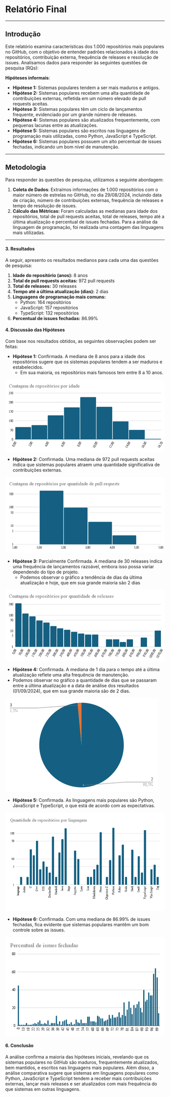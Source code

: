 # Relatório Final

---

## Introdução

Este relatório examina características dos 1.000 repositórios mais populares no GitHub, com o objetivo de entender padrões relacionados à idade dos repositórios, contribuição externa, frequência de releases e resolução de issues. Analisamos dados para responder às seguintes questões de pesquisa (RQs):

**Hipóteses informais**:

- **Hipótese 1:** Sistemas populares tendem a ser mais maduros e antigos.
- **Hipótese 2:** Sistemas populares recebem uma alta quantidade de contribuições externas, refletida em um número elevado de pull requests aceitas.
- **Hipótese 3:** Sistemas populares têm um ciclo de lançamentos frequente, evidenciado por um grande número de releases.
- **Hipótese 4:** Sistemas populares são atualizados frequentemente, com pequenas lacunas entre as atualizações.
- **Hipótese 5:** Sistemas populares são escritos nas linguagens de programação mais utilizadas, como Python, JavaScript e TypeScript.
- **Hipótese 6:** Sistemas populares possuem um alto percentual de issues fechadas, indicando um bom nível de manutenção.

---

## Metodologia

Para responder às questões de pesquisa, utilizamos a seguinte abordagem:

1. **Coleta de Dados**: Extraímos informações de 1.000 repositórios com o maior número de estrelas no GitHub, no dia 29/08/2024, incluindo data de criação, número de contribuições externas, frequência de releases e tempo de resolução de issues.
2. **Cálculo das Métricas:** Foram calculadas as medianas para idade dos repositórios, total de pull requests aceitas, total de releases, tempo até a última atualização e percentual de issues fechadas. Para a análise da linguagem de programação, foi realizada uma contagem das linguagens mais utilizadas.

---

#### 3. Resultados
A seguir, apresento os resultados medianos para cada uma das questões de pesquisa:

1. **Idade do repositório (anos):** 8 anos
2. **Total de pull requests aceitas:** 972 pull requests
3. **Total de releases:** 30 releases
4. **Tempo até a última atualização (dias):** 2 dias
5. **Linguagens de programação mais comuns:** 
   - Python: 164 repositórios
   - JavaScript: 157 repositórios
   - TypeScript: 132 repositórios
6. **Percentual de issues fechadas:** 86.99%

#### 4. Discussão das Hipóteses
Com base nos resultados obtidos, as seguintes observações podem ser feitas:

- **Hipótese 1:** Confirmada. A mediana de 8 anos para a idade dos repositórios sugere que os sistemas populares tendem a ser maduros e estabelecidos.
  - Em sua maioria, os repositórios mais famosos tem entre 8 a 10 anos.

![Q1](./images/q1.png)
  
- **Hipótese 2:** Confirmada. Uma mediana de 972 pull requests aceitas indica que sistemas populares atraem uma quantidade significativa de contribuições externas.

![Q2](./images/q2.png)
  
- **Hipótese 3:** Parcialmente Confirmada. A mediana de 30 releases indica uma frequência de lançamentos razoável, embora isso possa variar dependendo do tipo de projeto.
  - Podemos observar o gráfico a tendência de dias da última atualização e hoje, que em sua grande maioria são 2 dias
  
![Q3](./images/q3.png)
  
- **Hipótese 4:** Confirmada. A mediana de 1 dia para o tempo até a última atualização reflete uma alta frequência de manutenção.
 - Podemos observar no gráfico a quantidade de dias que se passaram entre a última atualização e a data de análise dos resultados (01/09/2024), que em sua grande maioria são de 2 dias.

![Q4](./images/q4.png)
  
- **Hipótese 5:** Confirmada. As linguagens mais populares são Python, JavaScript e TypeScript, o que está de acordo com as expectativas.

![Q5](./images/q5.png)
  
- **Hipótese 6:** Confirmada. Com uma mediana de 86.99% de issues fechadas, fica evidente que sistemas populares mantêm um bom controle sobre as issues.

![Q6](./images/q6.png)

#### 6. Conclusão
A análise confirma a maioria das hipóteses iniciais, revelando que os sistemas populares no GitHub são maduros, frequentemente atualizados, bem mantidos, e escritos nas linguagens mais populares. Além disso, a análise comparativa sugere que sistemas em linguagens populares como Python, JavaScript e TypeScript tendem a receber mais contribuições externas, lançar mais releases e ser atualizados com mais frequência do que sistemas em outras linguagens.
